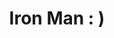 ---
title: 'Iron Man : )'
img: /assets/Robert-Downey-Jr-Iron-Man.jpg
priority: '35'
path: /iron-man
---